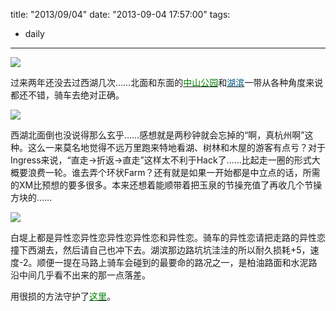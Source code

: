 title: "2013/09/04"
date: "2013-09-04 17:57:00"
tags:
- daily
---
![](/assets/0022-01.png)

过来两年还没去过西湖几次……北面和东面的[<span style="color:#017f01">中山公园</span>](http://www.ingress.com/intel?ll=30.253113,120.138443&z=17)和[<span style="color:#005684">湖滨</span>](http://www.ingress.com/intel?ll=30.260304,120.153045&z=17)一带从各种角度来说都还不错，骑车去绝对正确。

![](/assets/0022-02.jpg)

西湖北面倒也没说得那么玄乎……感想就是两秒钟就会忘掉的“啊，真杭州啊”这种。这么一来莫名地觉得不远万里跑来特地看湖、树林和木屋的游客有点亏？对于Ingress来说，“直走→折返→直走”这样太不利于Hack了……比起走一圈的形式大概要浪费一轮。谁去弄个环状Farm？还有就是如果一开始都是中立点的话，所需的XM比预想的要多很多。本来还想着能顺带着把玉泉的节操充值了再收几个节操方块的……

![](/assets/0022-03.jpg)

白堤上都是异性恋异性恋异性恋异性恋和异性恋。骑车的异性恋请把走路的异性恋撞下西湖去，然后请自己也冲下去。湖滨那边路坑坑洼洼的所以耐久损耗+5，速度-2。顺便一提在马路上骑车会碰到的最要命的路况之一，是柏油路面和水泥路沿中间几乎看不出来的那一点落差。

用很损的方法守护了[<span style="color:#017f01">这里</span>](http://www.ingress.com/intel?ll=30.267354,120.118942&z=17&pll=30.267354,120.118942)。